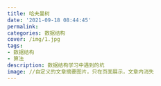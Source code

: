 ```yaml
---
title: 哈夫曼树
date: '2021-09-18 08:44:45'
permalink: 
categories: 数据结构
cover: /img/1.jpg
tags: 
- 数据结构
- 算法
description: 数据结构学习中遇到的坑
image: //自定义的文章摘要图片，只在页面展示，文章内消失
---
```


### 

<!-- more -->

